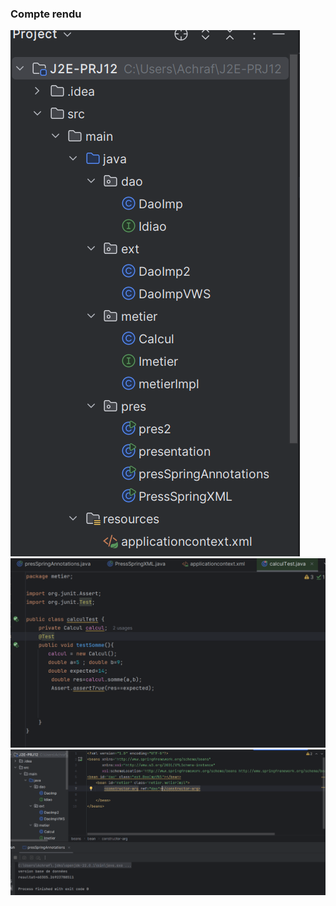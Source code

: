 <h3>Compte rendu</h3>
<img src="captures/capture1.png">
<img src="captures/capture2.png">
<img src="captures/capture3.png">

